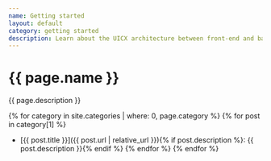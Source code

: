 ```yaml
---
name: Getting started
layout: default
category: getting started
description: Learn about the UICX architecture between front-end and back-end.
---
```


# {{ page.name }}

{{ page.description }}

{% for category in site.categories | where: 0, page.category %}
{% for post in category[1] %}
- [{{ post.title }}]({{ post.url | relative_url }}){% if post.description %}: {{ post.description }}{% endif %}
{% endfor %}
{% endfor %}